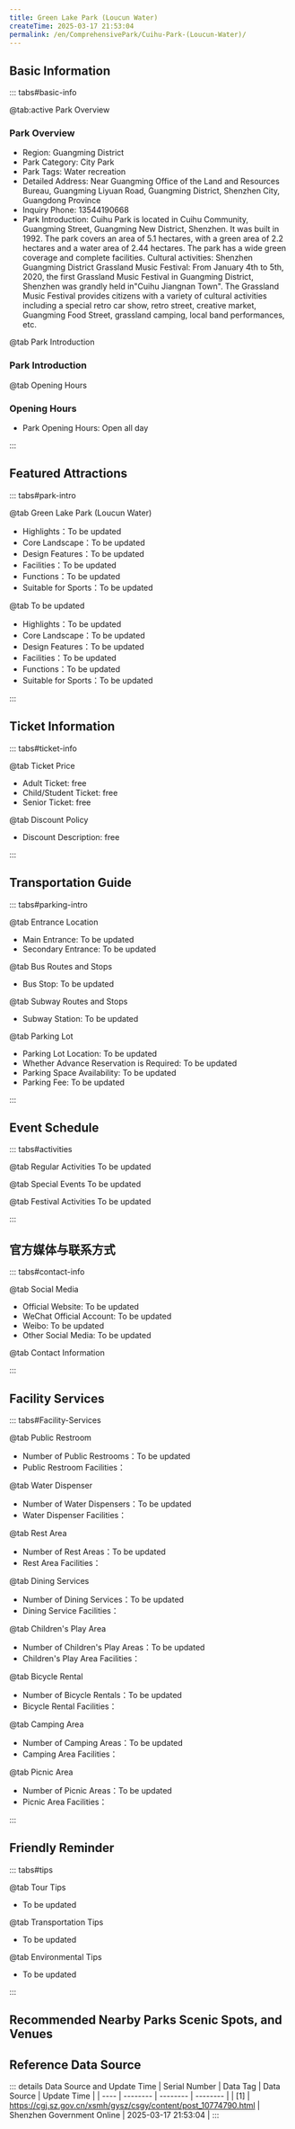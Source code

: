 ```yaml
---
title: Green Lake Park (Loucun Water)
createTime: 2025-03-17 21:53:04
permalink: /en/ComprehensivePark/Cuihu-Park-(Loucun-Water)/
---
```



<script setup>
import ImageSwiper from '/.vuepress/theme/components/ImageSwiper.vue'
// 轮播图数据
const swiperItems = [
    {
                link: 'https://cgj.sz.gov.cn/img/4/4005/4005764/10774790.jpg',
                title: 'Green Lake Park (Loucun Water)',
                description: '',
                author: 'Shenzhen Government Online',
                date: '2025/03/17'
                },
  {
                link: 'https://cgj.sz.gov.cn/img/4/4005/4005764/10774790.jpg',
                title: 'Green Lake Park (Loucun Water)',
                description: '',
                author: 'Shenzhen Government Online',
                date: '2025/03/17'
                }
]
// 配置项
const swiperConfig = {
  height: 500,
  showInfo: true
}
</script>
<!-- 轮播图组件 -->
<ImageSwiper :items="swiperItems" :config="swiperConfig" />



## Basic Information

::: tabs#basic-info

@tab:active Park Overview
### Park Overview
- Region: Guangming District
- Park Category: City Park
- Park Tags: Water recreation
- Detailed Address: Near Guangming Office of the Land and Resources Bureau, Guangming Liyuan Road, Guangming District, Shenzhen City, Guangdong Province
- Inquiry Phone: 13544190668
- Park Introduction: Cuihu Park is located in Cuihu Community, Guangming Street, Guangming New District, Shenzhen. It was built in 1992. The park covers an area of 5.1 hectares, with a green area of 2.2 hectares and a water area of 2.44 hectares. The park has a wide green coverage and complete facilities. Cultural activities: Shenzhen Guangming District Grassland Music Festival: From January 4th to 5th, 2020, the first Grassland Music Festival in Guangming District, Shenzhen was grandly held in"Cuihu Jiangnan Town". The Grassland Music Festival provides citizens with a variety of cultural activities including a special retro car show, retro street, creative market, Guangming Food Street, grassland camping, local band performances, etc.

@tab Park Introduction
### Park Introduction
@tab Opening Hours
### Opening Hours
- Park Opening Hours: Open all day

:::

## Featured Attractions

::: tabs#park-intro

@tab Green Lake Park (Loucun Water)
<ImageCard
image="https://cgj.sz.gov.cn/images/index20230710_1.png"
    title="Green Lake Park (Loucun Water)"
    description="The artificial lake of Cuihu Park is located in the middle reaches of Loucun Water and is an important landscape node of Loucun Water. Loucun Water is a first-level tributary on the right bank of Maozhou River. It originates from Dadingling Mountain. The original total length of the river is 8.6km. The river flows from southeast to northwest and merges into Maozhou River under the old bridge of Loucun."
    date=""
    author="Shenzhen Government Online"
/>


- Highlights：To be updated
- Core Landscape：To be updated
- Design Features：To be updated
- Facilities：To be updated
- Functions：To be updated
- Suitable for Sports：To be updated

@tab To be updated
<ImageCard
image="https://cgj.sz.gov.cn/images/index20230710_1.png"
    title="Green Lake Park (Loucun Water)"
    description="The artificial lake of Cuihu Park is located in the middle reaches of Loucun Water and is an important landscape node of Loucun Water. Loucun Water is a first-level tributary on the right bank of Maozhou River. It originates from Dadingling Mountain. The original total length of the river is 8.6km. The river flows from southeast to northwest and merges into Maozhou River under the old bridge of Loucun."
    date=""
    author="Shenzhen Government Online"
/>


- Highlights：To be updated
- Core Landscape：To be updated
- Design Features：To be updated
- Facilities：To be updated
- Functions：To be updated
- Suitable for Sports：To be updated

:::

## Ticket Information

::: tabs#ticket-info

@tab Ticket Price
- Adult Ticket: free
- Child/Student Ticket: free
- Senior Ticket: free

@tab Discount Policy
- Discount Description: free

:::

## Transportation Guide

::: tabs#parking-intro

@tab Entrance Location
- Main Entrance: To be updated
- Secondary Entrance: To be updated

@tab Bus Routes and Stops
- Bus Stop: To be updated

@tab Subway Routes and Stops
- Subway Station: To be updated

@tab Parking Lot
- Parking Lot Location: To be updated
- Whether Advance Reservation is Required: To be updated
- Parking Space Availability: To be updated
- Parking Fee: To be updated

:::

## Event Schedule

::: tabs#activities

@tab Regular Activities
To be updated

@tab Special Events
To be updated

@tab Festival Activities
To be updated

:::

## 官方媒体与联系方式

::: tabs#contact-info

@tab Social Media
- Official Website: To be updated
- WeChat Official Account: To be updated
- Weibo: To be updated
- Other Social Media: To be updated

@tab Contact Information

:::

## Facility Services

::: tabs#Facility-Services

@tab Public Restroom
- Number of Public Restrooms：To be updated
- Public Restroom Facilities：

@tab Water Dispenser
- Number of Water Dispensers：To be updated
- Water Dispenser Facilities：

@tab Rest Area
- Number of Rest Areas：To be updated
- Rest Area Facilities：

@tab Dining Services
- Number of Dining Services：To be updated
- Dining Service Facilities：

@tab Children's Play Area
- Number of Children's Play Areas：To be updated
- Children's Play Area Facilities：

@tab Bicycle Rental
- Number of Bicycle Rentals：To be updated
- Bicycle Rental Facilities：

@tab Camping Area
- Number of Camping Areas：To be updated
- Camping Area Facilities：

@tab Picnic Area
- Number of Picnic Areas：To be updated
- Picnic Area Facilities：

:::

## Friendly Reminder

::: tabs#tips

@tab Tour Tips
- To be updated

@tab Transportation Tips
- To be updated

@tab Environmental Tips
- To be updated

:::

## Recommended Nearby Parks Scenic Spots, and Venues

<CardGrid>
  <ImageCard
        image="https://cgj.sz.gov.cn/img/4/4005/4005767/10774795.jpg"
        title="Dadingling Forest Park"
        description="Dadingling Forest Park is located on the road from Guangming Grass Skiing Field Amusement Park to Sightseeing Road. The Dadingling Greenway is about 6.4 kilomet"
        href="/en/LandscapeLeisureGreenSpace/ForestPark/Dadingling Forest Park"
        author="Shenzhen Government Online"
        date="2025/01/02"
      />
      <ImageCard
        image="https://cgj.sz.gov.cn/img/4/4005/4005767/10774795.jpg"
        title="Dadingling Forest Park"
        description="Dadingling Forest Park is located on the road from Guangming Grass Skiing Field Amusement Park to Sightseeing Road. The Dadingling Greenway is about 6.4 kilomet"
        href="/en/LandscapeLeisureGreenSpace/ForestPark/Dadingling Forest Park"
        author="Shenzhen Government Online"
        date="2025/01/02"
      />
    </CardGrid>


## Reference Data Source

::: details Data Source and Update Time
| Serial Number | Data Tag | Data Source | Update Time |
| ---- | -------- | -------- | -------- |
| [1] | https://cgj.sz.gov.cn/xsmh/gysz/csgy/content/post_10774790.html | Shenzhen Government Online | 2025-03-17 21:53:04 |
:::

